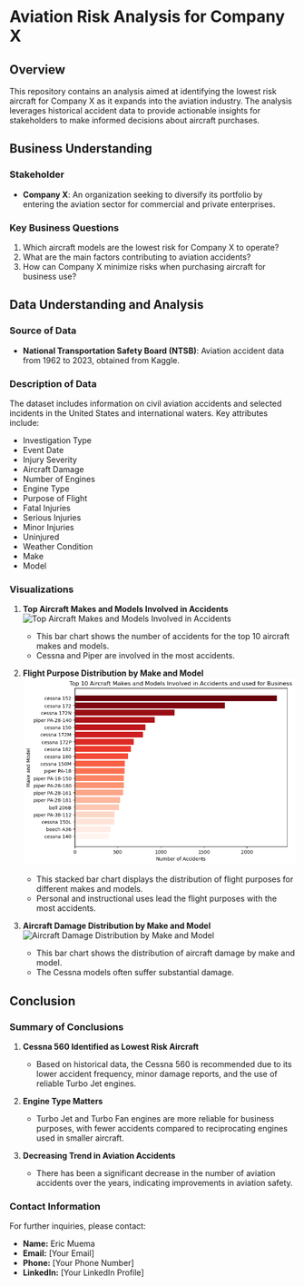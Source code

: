 # Aviation Risk Analysis for Company X

## Overview
This repository contains an analysis aimed at identifying the lowest risk aircraft for Company X as it expands into the aviation industry. The analysis leverages historical accident data to provide actionable insights for stakeholders to make informed decisions about aircraft purchases.

## Business Understanding
### Stakeholder
- **Company X**: An organization seeking to diversify its portfolio by entering the aviation sector for commercial and private enterprises.

### Key Business Questions
1. Which aircraft models are the lowest risk for Company X to operate?
2. What are the main factors contributing to aviation accidents?
3. How can Company X minimize risks when purchasing aircraft for business use?

## Data Understanding and Analysis
### Source of Data
- **National Transportation Safety Board (NTSB)**: Aviation accident data from 1962 to 2023, obtained from Kaggle.

### Description of Data
The dataset includes information on civil aviation accidents and selected incidents in the United States and international waters. Key attributes include:
- Investigation Type
- Event Date
- Injury Severity
- Aircraft Damage
- Number of Engines
- Engine Type
- Purpose of Flight
- Fatal Injuries
- Serious Injuries
- Minor Injuries
- Uninjured
- Weather Condition
- Make
- Model

### Visualizations
1. **Top Aircraft Makes and Models Involved in Accidents**
   ![Top Aircraft Makes and Models Involved in Accidents]()
   - This bar chart shows the number of accidents for the top 10 aircraft makes and models.
   - Cessna and Piper are involved in the most accidents.

2. **Flight Purpose Distribution by Make and Model**
   ![Flight Purpose Distribution by Make and Model](img/make_model_accidents.png)
   - This stacked bar chart displays the distribution of flight purposes for different makes and models.
   - Personal and instructional uses lead the flight purposes with the most accidents.

3. **Aircraft Damage Distribution by Make and Model**
   ![Aircraft Damage Distribution by Make and Model](https://via.placeholder.com/800x400?text=Aircraft+Damage+Distribution+by+Make+and+Model)
   - This bar chart shows the distribution of aircraft damage by make and model.
   - The Cessna models often suffer substantial damage.

## Conclusion
### Summary of Conclusions
1. **Cessna 560 Identified as Lowest Risk Aircraft**
   - Based on historical data, the Cessna 560 is recommended due to its lower accident frequency, minor damage reports, and the use of reliable Turbo Jet engines.
   
2. **Engine Type Matters**
   - Turbo Jet and Turbo Fan engines are more reliable for business purposes, with fewer accidents compared to reciprocating engines used in smaller aircraft.
   
3. **Decreasing Trend in Aviation Accidents**
   - There has been a significant decrease in the number of aviation accidents over the years, indicating improvements in aviation safety.

### Contact Information
For further inquiries, please contact:
- **Name:** Eric Muema
- **Email:** [Your Email]
- **Phone:** [Your Phone Number]
- **LinkedIn:** [Your LinkedIn Profile]
